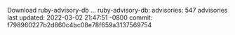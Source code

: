 Download ruby-advisory-db ...
ruby-advisory-db:
  advisories:	547 advisories
  last updated:	2022-03-02 21:47:51 -0800
  commit:	f798960227b2d860c4bc08e78f659a3137569754
